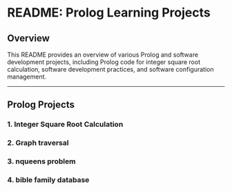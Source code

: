 # README: Prolog Learning Projects
## Overview

This README provides an overview of various Prolog and software development projects, including Prolog code for integer square root calculation, software development practices, and software configuration management.

---

## Prolog Projects
### 1. Integer Square Root Calculation
### 2. Graph traversal
### 3. nqueens problem
### 4. bible family database